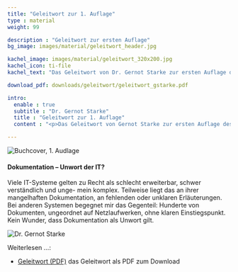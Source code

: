 ```yaml
---
title: "Geleitwort zur 1. Auflage"
type : material
weight: 99

description : "Geleitwort zur ersten Auflage"
bg_image: images/material/geleitwort_header.jpg

kachel_image: images/material/geleitwort_320x200.jpg
kachel_icon: ti-file
kachel_text: "Das Geleitwort von Dr. Gernot Starke zur ersten Auflage des Buches als PDF."

download_pdf: downloads/geleitwort/geleitwort_gstarke.pdf

intro:
  enable : true
  subtitle : "Dr. Gernot Starke"
  title : "Geleitwort zur 1. Auflage"
  content : "<p>Das Geleitwort von Gernot Starke zur ersten Auflage des Buches 2012 als PDF.</p>"

---
```


![Buchcover, 1. Audlage](/images/cover/cover_auflage_1_176x250.jpg)

#### Dokumentation – Unwort der IT?

Viele IT-Systeme gelten zu Recht als schlecht erweiterbar, schwer verständlich und unge- mein komplex. Teilweise liegt das an ihrer mangelhaften Dokumentation, an fehlenden oder unklaren Erläuterungen. Bei anderen Systemen begegnet mir das Gegenteil: Hunderte von Dokumenten, ungeordnet auf Netzlaufwerken, ohne klaren Einstiegspunkt. Kein Wunder, dass Dokumentation als Unwort gilt.

![Dr. Gernot Starke](/images/material/geleitwort_320x200.jpg)




Weiterlesen ...:

* [Geleitwort (PDF)](/downloads/geleitwort/geleitwort_gstarke.pdf) das Geleitwort als PDF zum Download